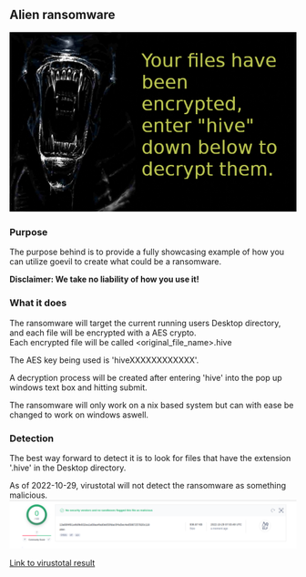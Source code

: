 ## Alien ransomware
![Cover photo](./background.jpg)

### Purpose
The purpose behind is to provide a fully showcasing example of how you can utilize goevil
to create what could be a ransomware.

<b>Disclaimer: We take no liability of how you use it!</b>

### What it does
The ransomware will target the current running users Desktop directory, and each file will be encrypted with a AES crypto.
<br/>
Each encrypted file will be called <original_file_name>.hive
<br/>

The AES key being used is 'hiveXXXXXXXXXXXX'.

A decryption process will be created after entering 'hive' into the pop up windows text box and hitting submit.

The ransomware will only work on a nix based system but can with ease be changed to work on windows aswell.

### Detection
The best way forward to detect it is to look for files that have the extension '.hive' in the Desktop directory.

As of 2022-10-29, virustotal will not detect the ransomware as something malicious.
![Result](https://github.com/CrestFallenTurtle/go-evil/blob/main/images/Virus_total_alien_ransomware_result.png)

[Link to virustotal result](https://www.virustotal.com/gui/file/13a66f4f61a4b9fe932ea1a69aa4fad0eb50fdac0f4a5ec4ed5987257820c118/detection)
